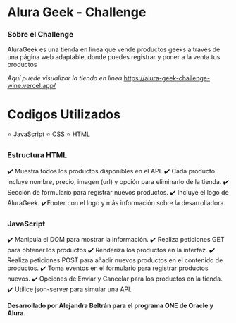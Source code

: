 # Alura Geek - Challenge

### Sobre el Challenge
AluraGeek es una tienda en línea que vende productos geeks a través de una página web adaptable, donde puedes registrar y poner a la venta tus productos

*Aquí puede visualizar la tienda en linea* 
https://alura-geek-challenge-wine.vercel.app/

# Codigos Utilizados 
⭐ JavaScript ⭐ CSS ⭐ HTML

### Estructura HTML

✔️ Muestra todos los productos disponibles en el API.
✔️ Cada producto incluye nombre, precio, imagen (url) y opción para eliminarlo de la tienda.
✔️ Sección de formulario para registrar nuevos productos.
✔️ Incluye el logo de AluraGeek.
✔️Footer con el logo y más información sobre la desarrolladora.

### JavaScript

✔️ Manipula el DOM para mostrar la información.
✔️ Realiza peticiones GET para obtener los productos
✔️ Renderiza los productos en la interfaz.
✔️ Realiza peticiones POST para añadir nuevos productos en el contenido de productos.
✔️ Toma eventos en el formulario para registrar productos nuevos.
✔️ Opciones de Enviar y Cancelar para los productos en la tienda.
✔️ Utilice json-server para simular una API.

**Desarrollado por Alejandra Beltrán para el programa ONE de Oracle y Alura.**
